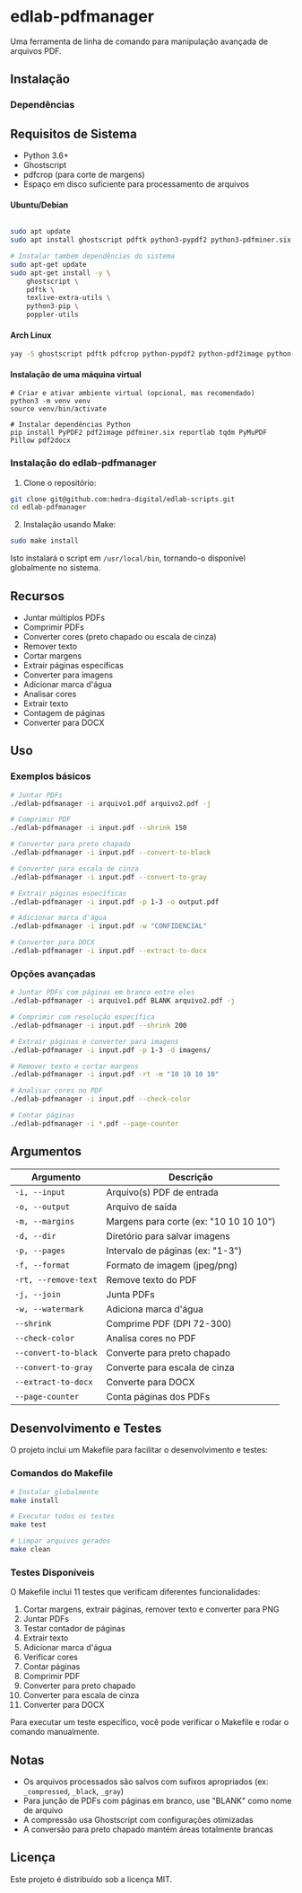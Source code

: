 # edlab-pdfmanager

Uma ferramenta de linha de comando para manipulação avançada de arquivos PDF.

## Instalação

### Dependências

## Requisitos de Sistema

- Python 3.6+
- Ghostscript
- pdfcrop (para corte de margens)
- Espaço em disco suficiente para processamento de arquivos

#### Ubuntu/Debian
```bash

sudo apt update
sudo apt install ghostscript pdftk python3-pypdf2 python3-pdfminer.six python3-reportlab python3-tqdm python3-pil python3-fitz python3-pdf2docx

# Instalar também dependências do sistema
sudo apt-get update
sudo apt-get install -y \
    ghostscript \
    pdftk \
    texlive-extra-utils \
    python3-pip \
    poppler-utils
```

#### Arch Linux
```bash
yay -S ghostscript pdftk pdfcrop python-pypdf2 python-pdf2image python-pdfminer.six python-reportlab python-tqdm python-fitz python-pillow python-pdf2docx
```

#### Instalação de uma máquina virtual

```
# Criar e ativar ambiente virtual (opcional, mas recomendado)
python3 -m venv venv
source venv/bin/activate

# Instalar dependências Python
pip install PyPDF2 pdf2image pdfminer.six reportlab tqdm PyMuPDF Pillow pdf2docx
```

### Instalação do edlab-pdfmanager

1. Clone o repositório:
```bash
git clone git@github.com:hedra-digital/edlab-scripts.git
cd edlab-pdfmanager
```

2. Instalação usando Make:
```bash
sudo make install
```

Isto instalará o script em `/usr/local/bin`, tornando-o disponível globalmente no sistema.


## Recursos

- Juntar múltiplos PDFs
- Comprimir PDFs
- Converter cores (preto chapado ou escala de cinza)
- Remover texto
- Cortar margens
- Extrair páginas específicas
- Converter para imagens
- Adicionar marca d'água
- Analisar cores
- Extrair texto
- Contagem de páginas
- Converter para DOCX

## Uso

### Exemplos básicos

```bash
# Juntar PDFs
./edlab-pdfmanager -i arquivo1.pdf arquivo2.pdf -j

# Comprimir PDF
./edlab-pdfmanager -i input.pdf --shrink 150

# Converter para preto chapado
./edlab-pdfmanager -i input.pdf --convert-to-black

# Converter para escala de cinza
./edlab-pdfmanager -i input.pdf --convert-to-gray

# Extrair páginas específicas
./edlab-pdfmanager -i input.pdf -p 1-3 -o output.pdf

# Adicionar marca d'água
./edlab-pdfmanager -i input.pdf -w "CONFIDENCIAL"

# Converter para DOCX
./edlab-pdfmanager -i input.pdf --extract-to-docx
```

### Opções avançadas

```bash
# Juntar PDFs com páginas em branco entre eles
./edlab-pdfmanager -i arquivo1.pdf BLANK arquivo2.pdf -j

# Comprimir com resolução específica
./edlab-pdfmanager -i input.pdf --shrink 200

# Extrair páginas e converter para imagens
./edlab-pdfmanager -i input.pdf -p 1-3 -d imagens/

# Remover texto e cortar margens
./edlab-pdfmanager -i input.pdf -rt -m "10 10 10 10"

# Analisar cores no PDF
./edlab-pdfmanager -i input.pdf --check-color

# Contar páginas
./edlab-pdfmanager -i *.pdf --page-counter
```

## Argumentos

| Argumento | Descrição |
|-----------|-----------|
| `-i, --input` | Arquivo(s) PDF de entrada |
| `-o, --output` | Arquivo de saída |
| `-m, --margins` | Margens para corte (ex: "10 10 10 10") |
| `-d, --dir` | Diretório para salvar imagens |
| `-p, --pages` | Intervalo de páginas (ex: "1-3") |
| `-f, --format` | Formato de imagem (jpeg/png) |
| `-rt, --remove-text` | Remove texto do PDF |
| `-j, --join` | Junta PDFs |
| `-w, --watermark` | Adiciona marca d'água |
| `--shrink` | Comprime PDF (DPI 72-300) |
| `--check-color` | Analisa cores no PDF |
| `--convert-to-black` | Converte para preto chapado |
| `--convert-to-gray` | Converte para escala de cinza |
| `--extract-to-docx` | Converte para DOCX |
| `--page-counter` | Conta páginas dos PDFs |


## Desenvolvimento e Testes

O projeto inclui um Makefile para facilitar o desenvolvimento e testes:

### Comandos do Makefile

```bash
# Instalar globalmente
make install

# Executar todos os testes
make test

# Limpar arquivos gerados
make clean
```

### Testes Disponíveis

O Makefile inclui 11 testes que verificam diferentes funcionalidades:

1. Cortar margens, extrair páginas, remover texto e converter para PNG
2. Juntar PDFs
3. Testar contador de páginas
4. Extrair texto
5. Adicionar marca d'água
6. Verificar cores
7. Contar páginas
8. Comprimir PDF
9. Converter para preto chapado
10. Converter para escala de cinza
11. Converter para DOCX

Para executar um teste específico, você pode verificar o Makefile e rodar o comando manualmente.

## Notas

- Os arquivos processados são salvos com sufixos apropriados (ex: `_compressed`, `_black`, `_gray`)
- Para junção de PDFs com páginas em branco, use "BLANK" como nome de arquivo
- A compressão usa Ghostscript com configurações otimizadas
- A conversão para preto chapado mantém áreas totalmente brancas

## Licença

Este projeto é distribuído sob a licença MIT.
